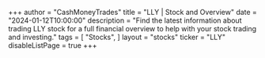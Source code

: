 +++
author = "CashMoneyTrades"
title = "LLY | Stock and Overview"
date = "2024-01-12T10:00:00"
description = "Find the latest information about trading LLY stock for a full financial overview to help with your stock trading and investing."
tags = [
   "Stocks",
]
layout = "stocks"
ticker = "LLY"
disableListPage = true
+++
